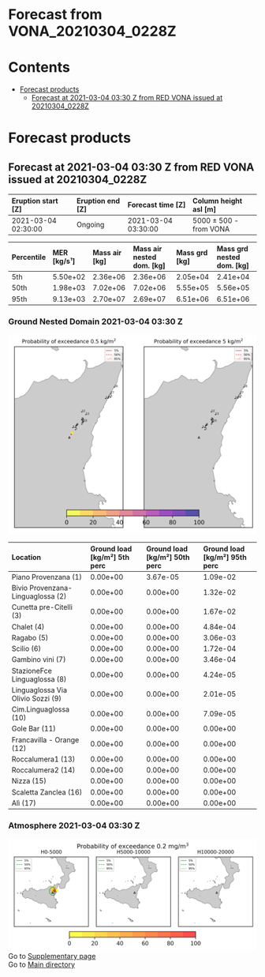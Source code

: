 
Forecast from VONA_20210304_0228Z
=================================

Contents
========

* [Forecast products](#forecast-products)
	* [Forecast at 2021-03-04 03:30 Z from RED VONA issued at 20210304_0228Z](#forecast-at-2021-03-04-0330-z-from-red-vona-issued-at-20210304_0228z)

# Forecast products

## Forecast at 2021-03-04 03:30 Z from RED VONA issued at 20210304_0228Z
  

|Eruption start [Z]|Eruption end [Z]|Forecast time [Z]|Column height asl [m]|
| :--- | :--- | :--- | :--- |
|2021-03-04 02:30:00|Ongoing|2021-03-04 03:30:00|5000 ± 500 - from VONA|
  
  

|Percentile|MER [kg/s¹]|Mass air [kg]|Mass air nested dom. [kg]|Mass grd [kg]|Mass grd nested dom. [kg]|
| :--- | :--- | :--- | :--- | :--- | :--- |
|5th|5.50e+02|2.36e+06|2.36e+06|2.05e+04|2.41e+04|
|50th|1.98e+03|7.02e+06|7.02e+06|5.55e+05|5.56e+05|
|95th|9.13e+03|2.70e+07|2.69e+07|6.51e+06|6.51e+06|
  

### Ground Nested Domain 2021-03-04 03:30 Z
  
![](./figures/probability_grd_2021_03_04_0330_grid_1_1.png)  
  
  
  
  
  
  
  
  
  
  
  
  
  
  
  
  

|Location|Ground load [kg/m²] 5th perc|Ground load [kg/m²] 50th perc|Ground load [kg/m²] 95th perc|
| :--- | :--- | :--- | :--- |
|Piano Provenzana (1)|0.00e+00|3.67e-05|1.09e-02|
|Bivio Provenzana-Linguaglossa (2)|0.00e+00|0.00e+00|1.32e-02|
|Cunetta pre-Citelli (3)|0.00e+00|0.00e+00|1.67e-02|
|Chalet (4)|0.00e+00|0.00e+00|4.84e-04|
|Ragabo (5)|0.00e+00|0.00e+00|3.06e-03|
|Scilio (6)|0.00e+00|0.00e+00|1.72e-04|
|Gambino vini (7)|0.00e+00|0.00e+00|3.46e-04|
|StazioneFce Linguaglossa (8)|0.00e+00|0.00e+00|4.24e-05|
|Linguaglossa Via Olivio Sozzi (9)|0.00e+00|0.00e+00|2.01e-05|
|Cim.Linguaglossa (10)|0.00e+00|0.00e+00|7.09e-05|
|Gole Bar (11)|0.00e+00|0.00e+00|0.00e+00|
|Francavilla - Orange (12)|0.00e+00|0.00e+00|0.00e+00|
|Roccalumera1 (13)|0.00e+00|0.00e+00|0.00e+00|
|Roccalumera2 (14)|0.00e+00|0.00e+00|0.00e+00|
|Nizza (15)|0.00e+00|0.00e+00|0.00e+00|
|Scaletta Zanclea (16)|0.00e+00|0.00e+00|0.00e+00|
|Alì (17)|0.00e+00|0.00e+00|0.00e+00|
  

### Atmosphere 2021-03-04 03:30 Z
  
![](./figures/probability_air_2021_03_04_0330_grid_2_conclev_1_1.png)  
Go to [Supplementary page](Supplementary_page.md)  
Go to [Main directory](https://github.com/federicapardini/Real_time_ash_forecast)